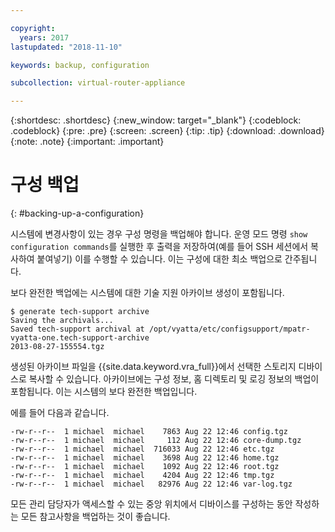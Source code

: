 ```yaml
---

copyright:
  years: 2017
lastupdated: "2018-11-10"

keywords: backup, configuration

subcollection: virtual-router-appliance

---
```


{:shortdesc: .shortdesc}
{:new_window: target="_blank"}
{:codeblock: .codeblock}
{:pre: .pre}
{:screen: .screen}
{:tip: .tip}
{:download: .download}
{:note: .note}
{:important: .important}

# 구성 백업
{: #backing-up-a-configuration}

시스템에 변경사항이 있는 경우 구성 명령을 백업해야 합니다. 운영 모드 명령 `show configuration commands`를 실행한 후 출력을 저장하여(예를 들어 SSH 세션에서 복사하여 붙여넣기) 이를 수행할 수 있습니다. 이는 구성에 대한 최소 백업으로 간주됩니다.

보다 완전한 백업에는 시스템에 대한 기술 지원 아카이브 생성이 포함됩니다.

```
$ generate tech-support archive
Saving the archivals...
Saved tech-support archival at /opt/vyatta/etc/configsupport/mpatr-vyatta-one.tech-support-archive
2013-08-27-155554.tgz
```

생성된 아카이브 파일을 {{site.data.keyword.vra_full}}에서 선택한 스토리지 디바이스로 복사할 수 있습니다. 아카이브에는 구성 정보, 홈 디렉토리 및 로깅 정보의 백업이 포함됩니다. 이는 시스템의 보다 완전한 백업입니다.

에를 들어 다음과 같습니다.

```
-rw-r--r--  1 michael  michael    7863 Aug 22 12:46 config.tgz
-rw-r--r--  1 michael  michael     112 Aug 22 12:46 core-dump.tgz
-rw-r--r--  1 michael  michael  716033 Aug 22 12:46 etc.tgz
-rw-r--r--  1 michael  michael    3698 Aug 22 12:46 home.tgz
-rw-r--r--  1 michael  michael    1092 Aug 22 12:46 root.tgz
-rw-r--r--  1 michael  michael    4204 Aug 22 12:46 tmp.tgz
-rw-r--r--  1 michael  michael   82976 Aug 22 12:46 var-log.tgz
```

모든 관리 담당자가 액세스할 수 있는 중앙 위치에서 디바이스를 구성하는 동안 작성하는 모든 참고사항을 백업하는 것이 좋습니다.
